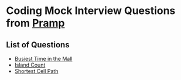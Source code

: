 Coding Mock Interview Questions from [Pramp](https://www.pramp.com)
=========================================================================

## List of Questions

- [Busiest Time in the Mall](https://github.com/n-ninjin/pramp-mock-interview-questions/blob/main/questions/busiest_time_in_the_mall/Solution.java)
- [Island Count](https://github.com/n-ninjin/pramp-mock-interview-questions/blob/main/questions/island_count/Solution.java)
- [Shortest Cell Path](https://github.com/n-ninjin/pramp-mock-interview-questions/blob/main/questions/shortest_cell_path/Solution.java)